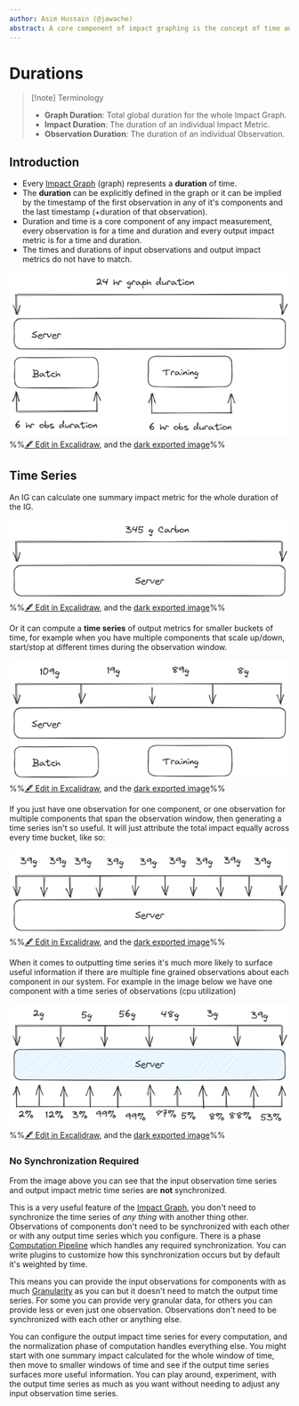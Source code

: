 ```yaml
---
author: Asim Hussain (@jawache)
abstract: A core component of impact graphing is the concept of time and specifically a duration of time. This document describes the core concept of duration as related to the calculation of an impact graph.
---
```

# Durations


> [!note] Terminology
> - **Graph Duration**: Total global duration for the whole Impact Graph.
> - **Impact Duration**: The duration of an individual Impact Metric.
> - **Observation Duration**: The duration of an individual Observation.

## Introduction

- Every [Impact Graph](Impact%20Graph.md) (graph) represents a **duration** of time.
- The **duration** can be explicitly defined in the graph or it can be implied by the timestamp of the first observation in any of it's components and the last timestamp (+duration of that observation).
- Duration and time is a core component of any impact measurement, every observation is for a time and duration and every output impact metric is for a time and duration. 
- The times and durations of input observations and output impact metrics do not have to match.

![](../../static/img/87a9d57e7434b7b59eb30b1b61633cb5.png)
%%[🖋 Edit in Excalidraw](Durations%2024%20hr.excalidraw.md), and the [dark exported image](Durations%2024%20hr.excalidraw.dark.png)%%


## Time Series

An IG can calculate one summary impact metric for the whole duration of the IG. 

![](../../static/img/df140bba2035b620ecde3a563c1186c1.png)
%%[🖋 Edit in Excalidraw](Durations%20-%20Single%20Impact%20-%20One%20Obs.excalidraw.md), and the [dark exported image](Durations%20-%20Bucket.excalidraw.dark.png)%%

Or it can compute a **time series** of output metrics for smaller buckets of time, for example when you have multiple components that scale up/down, start/stop at different times during the observation window.

![](../../static/img/c911708f4edeb6d3ca7a96c724f64826.png)
%%[🖋 Edit in Excalidraw](Durations%20-%20Bucket%20-%20Mult%20Comp%20-%20One%20Obs.excalidraw.md), and the [dark exported image](Durations%20-%20Bucket%20-%20Mult%20Comp%20-%20One%20Obs.excalidraw%201.dark.png)%%

If you just have one observation for one component, or one observation for multiple components that span the observation window, then generating a time series isn't so useful. It will just attribute the total impact equally across every time bucket, like so:

![](../../static/img/af9a3bf0c4158e7262be6f38dbd56cc1.png)
%%[🖋 Edit in Excalidraw](Durations%20-%20Multi%20Impact%20-%20One%20Obs.excalidraw.md), and the [dark exported image](Durations%20-%20Multi%20Impact%20-%20One%20Obs.excalidraw.dark.png)%%

When it comes to outputting time series it's much more likely to surface useful information if there are multiple fine grained observations about each component in our system. For example in the image below we have one component with a time series of observations (cpu utilization)

![](../../static/img/94f54a84d6331d9aa72ee0d8c0386c9f.png)
%%[🖋 Edit in Excalidraw](Durations%20-%20Bucket%20-%20Mult%20Impact%20-%20Mult%20Obs.excalidraw.md), and the [dark exported image](Durations%20-%20Bucket%20-%20Mult%20Impact%20-%20Mult%20Obs.excalidraw.dark.png)%%

### No Synchronization Required

From the image above you can see that the input observation time series and output impact metric time series are **not** synchronized. 

This is a very useful feature of the [Impact Graph](Impact%20Graph.md), you don't need to synchronize the time series of *any thing* with another thing other. Observations of components don't need to be synchronized with each other or with any output time series which you configure. There is a [](Computation%20Pipeline.md#Normalization|Normalization) phase [Computation Pipeline](Computation%20Pipeline.md) which handles any required synchronization. You can write plugins to customize how this synchronization occurs but by default it's weighted by time. 

This means you can provide the input observations for components with as much [Granularity](Granularity.md) as you can but it doesn't need to match the output time series. For some you can provide very granular data, for others you can provide less or even just one observation. Observations don't need to be synchronized with each other or anything else.

You can configure the output impact time series for every computation, and the normalization phase of computation handles everything else. You might start with one summary impact calculated for the whole window of time, then move to smaller windows of time and see if the output time series surfaces more useful information. You can play around, experiment, with the output time series as much as you want without needing to adjust any input observation time series.





